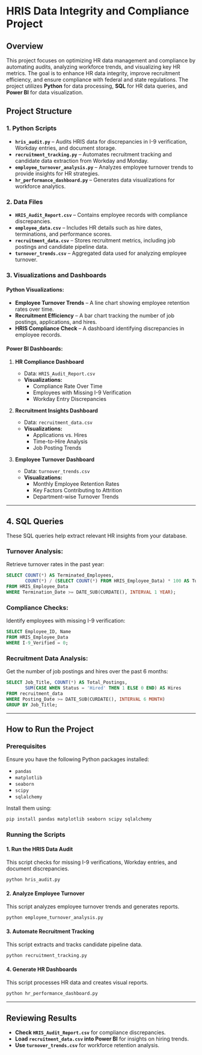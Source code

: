 # HRIS Data Integrity and Compliance Project  

## Overview  
This project focuses on optimizing HR data management and compliance by automating audits, analyzing workforce trends, and visualizing key HR metrics. The goal is to enhance HR data integrity, improve recruitment efficiency, and ensure compliance with federal and state regulations. The project utilizes **Python** for data processing, **SQL** for HR data queries, and **Power BI** for data visualization.

## Project Structure  

### **1. Python Scripts**  
- **`hris_audit.py`** – Audits HRIS data for discrepancies in I-9 verification, Workday entries, and document storage.  
- **`recruitment_tracking.py`** – Automates recruitment tracking and candidate data extraction from Workday and Monday.  
- **`employee_turnover_analysis.py`** – Analyzes employee turnover trends to provide insights for HR strategies.  
- **`hr_performance_dashboard.py`** – Generates data visualizations for workforce analytics.  

### **2. Data Files**  
- **`HRIS_Audit_Report.csv`** – Contains employee records with compliance discrepancies.  
- **`employee_data.csv`** – Includes HR details such as hire dates, terminations, and performance scores.  
- **`recruitment_data.csv`** – Stores recruitment metrics, including job postings and candidate pipeline data.  
- **`turnover_trends.csv`** – Aggregated data used for analyzing employee turnover.  

### **3. Visualizations and Dashboards**  

#### **Python Visualizations:**  
- **Employee Turnover Trends** – A line chart showing employee retention rates over time.  
- **Recruitment Efficiency** – A bar chart tracking the number of job postings, applications, and hires.  
- **HRIS Compliance Check** – A dashboard identifying discrepancies in employee records.  

#### **Power BI Dashboards:**  
1. **HR Compliance Dashboard**  
   - Data: `HRIS_Audit_Report.csv`  
   - **Visualizations:**  
     - Compliance Rate Over Time  
     - Employees with Missing I-9 Verification  
     - Workday Entry Discrepancies  

2. **Recruitment Insights Dashboard**  
   - Data: `recruitment_data.csv`  
   - **Visualizations:**  
     - Applications vs. Hires  
     - Time-to-Hire Analysis  
     - Job Posting Trends  

3. **Employee Turnover Dashboard**  
   - Data: `turnover_trends.csv`  
   - **Visualizations:**  
     - Monthly Employee Retention Rates  
     - Key Factors Contributing to Attrition  
     - Department-wise Turnover Trends  

---

## **4. SQL Queries**  
These SQL queries help extract relevant HR insights from your database.

### **Turnover Analysis:**  
Retrieve turnover rates in the past year:  
```sql
SELECT COUNT(*) AS Terminated_Employees, 
       COUNT(*) / (SELECT COUNT(*) FROM HRIS_Employee_Data) * 100 AS Turnover_Rate
FROM HRIS_Employee_Data
WHERE Termination_Date >= DATE_SUB(CURDATE(), INTERVAL 1 YEAR);
```

### **Compliance Checks:**  
Identify employees with missing I-9 verification:  
```sql
SELECT Employee_ID, Name 
FROM HRIS_Employee_Data 
WHERE I-9_Verified = 0;
```

### **Recruitment Data Analysis:**  
Get the number of job postings and hires over the past 6 months:  
```sql
SELECT Job_Title, COUNT(*) AS Total_Postings, 
       SUM(CASE WHEN Status = 'Hired' THEN 1 ELSE 0 END) AS Hires
FROM recruitment_data
WHERE Posting_Date >= DATE_SUB(CURDATE(), INTERVAL 6 MONTH)
GROUP BY Job_Title;
```

---

## **How to Run the Project**  

### **Prerequisites**  
Ensure you have the following Python packages installed:  
- `pandas`  
- `matplotlib`  
- `seaborn`  
- `scipy`  
- `sqlalchemy`  

Install them using:  
```bash
pip install pandas matplotlib seaborn scipy sqlalchemy
```

### **Running the Scripts**  

#### **1. Run the HRIS Data Audit**  
This script checks for missing I-9 verifications, Workday entries, and document discrepancies.  
```bash
python hris_audit.py
```

#### **2. Analyze Employee Turnover**  
This script analyzes employee turnover trends and generates reports.  
```bash
python employee_turnover_analysis.py
```

#### **3. Automate Recruitment Tracking**  
This script extracts and tracks candidate pipeline data.  
```bash
python recruitment_tracking.py
```

#### **4. Generate HR Dashboards**  
This script processes HR data and creates visual reports.  
```bash
python hr_performance_dashboard.py
```

---

## **Reviewing Results**  
- **Check `HRIS_Audit_Report.csv`** for compliance discrepancies.  
- **Load `recruitment_data.csv` into Power BI** for insights on hiring trends.  
- **Use `turnover_trends.csv`** for workforce retention analysis.
